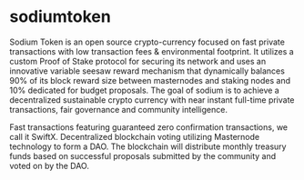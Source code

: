 # sodiumtoken

Sodium Token is an open source crypto-currency focused on fast private transactions with low transaction fees & environmental footprint. It utilizes a custom Proof of Stake protocol for securing its network and uses an innovative variable seesaw reward mechanism that dynamically balances 90% of its block reward size between masternodes and staking nodes and 10% dedicated for budget proposals. The goal of sodium is to achieve a decentralized sustainable crypto currency with near instant full-time private transactions, fair governance and community intelligence.

Fast transactions featuring guaranteed zero confirmation transactions, we call it SwiftX.
Decentralized blockchain voting utilizing Masternode technology to form a DAO. The blockchain will distribute monthly treasury funds based on successful proposals submitted by the community and voted on by the DAO.
